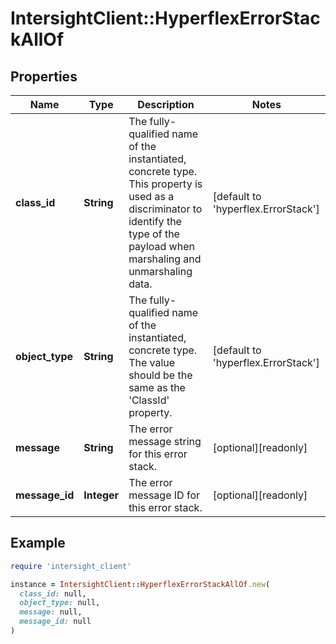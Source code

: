 # IntersightClient::HyperflexErrorStackAllOf

## Properties

| Name | Type | Description | Notes |
| ---- | ---- | ----------- | ----- |
| **class_id** | **String** | The fully-qualified name of the instantiated, concrete type. This property is used as a discriminator to identify the type of the payload when marshaling and unmarshaling data. | [default to &#39;hyperflex.ErrorStack&#39;] |
| **object_type** | **String** | The fully-qualified name of the instantiated, concrete type. The value should be the same as the &#39;ClassId&#39; property. | [default to &#39;hyperflex.ErrorStack&#39;] |
| **message** | **String** | The error message string for this error stack. | [optional][readonly] |
| **message_id** | **Integer** | The error message ID for this error stack. | [optional][readonly] |

## Example

```ruby
require 'intersight_client'

instance = IntersightClient::HyperflexErrorStackAllOf.new(
  class_id: null,
  object_type: null,
  message: null,
  message_id: null
)
```


